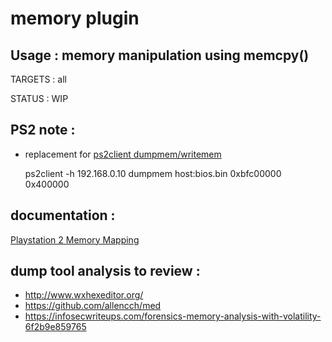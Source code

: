 # memory plugin

## Usage : memory manipulation using memcpy()

TARGETS : all

STATUS : WIP

## PS2 note : 

* replacement for [ps2client dumpmem/writemem](https://github.com/ps2dev/ps2link/blob/a14d0b7b9ffb3b319dcfae49834e742b9ed12490/ee/cmdHandler.c#L243)

    ps2client -h 192.168.0.10 dumpmem host:bios.bin 0xbfc00000 0x400000

## documentation :

 [Playstation 2 Memory Mapping](https://psi-rockin.github.io/ps2tek/#memorymap)

## dump tool analysis to review :

* http://www.wxhexeditor.org/
* https://github.com/allencch/med
* https://infosecwriteups.com/forensics-memory-analysis-with-volatility-6f2b9e859765